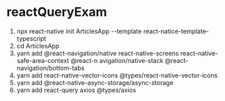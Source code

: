 # reactQueryExam

1. npx react-native init ArticlesApp --template react-natice-template-typescript
2. cd ArticlesApp
3. yarn add @react-navigation/native react-native-screens react-native-safe-area-context @react-n
avigation/native-stack @react-navigation/bottom-tabs
4. yarn add react-native-vector-icons @types/react-native-vector-icons
5. yarn add @react-native-async-storage/async-storage
6. yarn add react-query axios @types/axios
